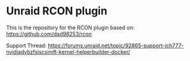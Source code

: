 # Unraid RCON plugin

This is the repository for the RCON plugin based on: https://github.com/dad98253/rcon

Support Thread: https://forums.unraid.net/topic/92865-support-ich777-nvidiadvbzfsiscsimft-kernel-helperbuilder-docker/
